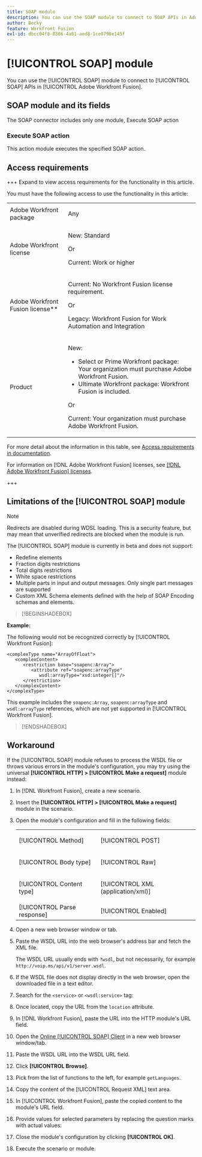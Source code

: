 ```yaml
---
title: SOAP module
description: You can use the SOAP module to connect to SOAP APIs in Adobe Workfront Fusion.
author: Becky
feature: Workfront Fusion
exl-id: dbcc04f8-8306-4a81-aed8-1ce0798e145f
---
```

# [!UICONTROL SOAP] module

You can use the [!UICONTROL SOAP] module to connect to [!UICONTROL SOAP] APIs in [!UICONTROL Adobe Workfront Fusion].

## SOAP module and its fields

The SOAP connector includes only one module, Execute SOAP action

### Execute SOAP action

This action module executes the specified SOAP action.



## Access requirements

+++ Expand to view access requirements for the functionality in this article.

You must have the following access to use the functionality in this article:

<table style="table-layout:auto">
 <col> 
 <col> 
 <tbody> 
  <tr> 
   <td role="rowheader">Adobe Workfront package</td> 
   <td> <p>Any</p> </td> 
  </tr> 
  <tr data-mc-conditions=""> 
   <td role="rowheader">Adobe Workfront license</td> 
   <td> <p>New: Standard</p><p>Or</p><p>Current:  Work or higher</p> </td> 
  </tr> 
  <tr> 
   <td role="rowheader">Adobe Workfront Fusion license**</td> 
   <td>
   <p>Current: No Workfront Fusion license requirement.</p>
   <p>Or</p>
   <p>Legacy: Workfront Fusion for Work Automation and Integration </p>
   </td> 
  </tr> 
  <tr> 
   <td role="rowheader">Product</td> 
   <td>
   <p>New:</p> <ul><li>Select or Prime Workfront package: Your organization must purchase Adobe Workfront Fusion.</li><li>Ultimate Workfront package: Workfront Fusion is included.</li></ul>
   <p>Or</p>
   <p>Current: Your organization must purchase Adobe Workfront Fusion.</p>
   </td> 
  </tr>
 </tbody> 
</table>

For more detail about the information in this table, see [Access requirements in documentation](/help/workfront-fusion/references/licenses-and-roles/access-level-requirements-in-documentation.md).

For information on [!DNL Adobe Workfront Fusion] licenses, see [[!DNL Adobe Workfront Fusion] licenses](/help/workfront-fusion/set-up-and-manage-workfront-fusion/licensing-operations-overview/license-automation-vs-integration.md).

+++

## Limitations of the [!UICONTROL SOAP] module

>[!NOTE]
>
>Redirects are disabled during WDSL loading. This is a security feature, but may mean that unverified redirects are blocked when the module is run.

The [!UICONTROL SOAP] module is currently in beta and does not support:

* Redefine elements
* Fraction digits restrictions
* Total digits restrictions
* White space restrictions
* Multiple parts in input and output messages. Only single part messages are supported
* Custom XML Schema elements defined with the help of SOAP Encoding schemas and elements.

>[!BEGINSHADEBOX]

**Example:** 
  
The following would not be recognized correctly by [!UICONTROL Workfront Fusion]:

```
<complexType name="ArrayOfFloat">
   <complexContent>
      <restriction base="soapenc:Array">
         <attribute ref="soapenc:arrayType"
            wsdl:arrayType="xsd:integer[]"/>
      </restriction>
   </complexContent>
</complexType>
```

This example includes the `soapenc:Array`, `soapenc:arrayType` and `wsdl:arrayType` references, which are not yet supported in [!UICONTROL Workfront Fusion].

>[!ENDSHADEBOX]

## Workaround

If the [!UICONTROL SOAP] module refuses to process the WSDL file or throws various errors in the module's configuration, you may try using the universal **[!UICONTROL HTTP] > [!UICONTROL Make a request]** module instead:

1. In [!DNL Workfront Fusion], create a new scenario.
1. Insert the **[!UICONTROL HTTP] > [!UICONTROL Make a request]** module in the scenario.
1. Open the module's configuration and fill in the following fields:

   <table style="table-layout:auto"> 
    <col> 
    <col> 
    <tbody> 
     <tr> 
      <td role="rowheader">[!UICONTROL Method]</td> 
      <td> <p>[!UICONTROL POST]</p> </td> 
     </tr> 
     <tr data-mc-conditions=""> 
      <td role="rowheader">[!UICONTROL Body type]</td> 
      <td> <p>[!UICONTROL Raw]</p> </td>
     </tr> 
     <tr> 
      <td role="rowheader">[!UICONTROL Content type]</td> 
      <td> <p>[!UICONTROL XML (application/xml)]</p> </td> 
     </tr> 
     <tr> 
      <td role="rowheader">[!UICONTROL Parse response]</td> 
      <td>[!UICONTROL Enabled]</td> 
     </tr> 
    </tbody> 
   </table>

   <!--![Workaround](/help/workfront-fusion/references/apps-and-modules/assets/workaround-350x443.png)-->

1. Open a new web browser window or tab.
1. Paste the WSDL URL into the web browser's address bar and fetch the XML file.

   The WSDL URL usually ends with `?wsdl`, but not necessarily, for example `http://voip.ms/api/v1/server.wsdl`.

1. If the WSDL file does not display directly in the web browser, open the downloaded file in a text editor.
1. Search for the `<service>` or `<wsdl:service>` tag:

   <!--![Service](/help/workfront-fusion/references/apps-and-modules/assets/service-350x65.png)-->

1. Once located, copy the URL from the `location` attribute.
1. In [!DNL Workfront Fusion], paste the URL into the HTTP module's URL field.
1. Open the [Online [!UICONTROL SOAP] Client](https://wsdlbrowser.com/) in a new web browser window/tab.
1. Paste the WSDL URL into the WSDL URL field.
1. Click **[!UICONTROL Browse]**.
1. Pick from the list of functions to the left, for example `getLanguages`.
1. Copy the content of the [!UICONTROL Request XML] text area.
1. In [!UICONTROL Workfront Fusion], paste the copied content to the module's URL field.
1. Provide values for selected parameters by replacing the question marks with actual values:

   <!--![Request](/help/workfront-fusion/references/apps-and-modules/assets/request-xml-350x172.png)-->

1. Close the module's configuration by clicking **[!UICONTROL OK]**.
1. Execute the scenario or module.
